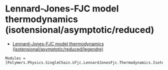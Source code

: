 # Lennard-Jones-FJC model thermodynamics (isotensional/asymptotic/reduced)

  * [Lennard-Jones-FJC model thermodynamics (isotensional/asymptotic/reduced/legendre)](../../../../../../../legendre)

```@autodocs
Modules = [Polymers.Physics.SingleChain.Ufjc.LennardJonesFjc.Thermodynamics.Isotensional.Asymptotic.Reduced]
```
